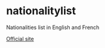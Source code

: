 # nationalitylist
Nationalities list in English and French

[Official site](https://www.nationalitylist.org)
